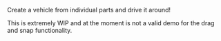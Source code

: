 Create a vehicle from individual parts and drive it around!

This is extremely WIP and at the moment is not a valid demo for the drag and snap functionality.
